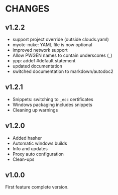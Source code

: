 # CHANGES

## v1.2.2

- support project override (outside clouds.yaml)
- myotc-nuke: YAML file is now optional
- improved network support
- Allow PWGEN names to contain underscores (_)
- ypp: addef #default statement
- updated documentation
- switched documentation to markdown/autodoc2

## v1.2.1

- Snippets: switching to `_ecc` certificates
- Windows packaging includes snippets
- Cleaning up warnings

## v1.2.0

- Added hasher
- Automatic windows builds
- Info and updates
- Proxy auto configuration
- Clean-ups

## v1.0.0

First feature complete version.

